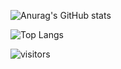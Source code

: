 ![Anurag's GitHub stats](https://github-readme-stats.vercel.app/api?username=Arcueld)

![Top Langs](https://github-readme-stats.vercel.app/api/top-langs/?username=Arcueld)

![visitors](https://visitor-badge.glitch.me/badge?page_id=page.id&left_color=green&right_color=red)